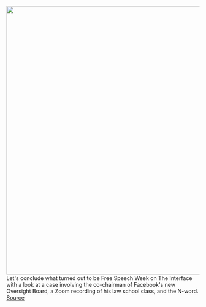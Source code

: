 <img src='https://cdn.vox-cdn.com/thumbor/1_d0cIDJHT3lyCXG6--jhGIYeh4=/0x0:2040x1360/1200x800/filters:focal(857x517:1183x843)/cdn.vox-cdn.com/uploads/chorus_image/image/66898344/acastro_180828_1777_facebook_0001.0.0.jpg' width='700px' /><br/>
Let's conclude what turned out to be Free Speech Week on The Interface with a look at a case involving the co-chairman of Facebook's new Oversight Board, a Zoom recording of his law school class, and the N-word.
<a href='https://www.theverge.com/interface/2020/6/5/21280505/michael-mcconnell-stanford-facebook-oversight-board-controversy-n-word'> Source <a/>